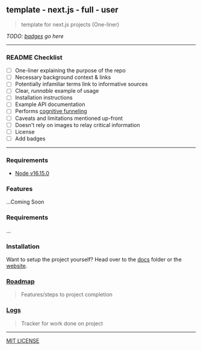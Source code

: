 ## template - next.js - full - user
> template for next.js projects (One-liner)

*TODO: [badges](https://shields.io/) go here*

---

### README Checklist

- [ ] One-liner explaining the purpose of the repo
- [ ] Necessary background context & links
- [ ] Potentially infamiliar terms link to informative sources
- [ ] Clear, *runnable* example of usage
- [ ] Installation instructions
- [ ] Example API documentation
- [ ] Performs [cognitive funneling](https://github.com/noffle/art-of-readme#cognitive-funneling)
- [ ] Caveats and limitations mentioned up-front
- [ ] Doesn't rely on images to relay critical information
- [ ] License
- [ ] Add badges

---

### Requirements

- [Node v16.15.0](https://nodejs.org/en/download/) 

### Features

...Coming Soon

### Requirements

...

### Installation

Want to setup the project yourself? 
Head over to the [docs](docs/README.md) folder or the [website](https://jazicorn.github.io/template-nextjs-full-user/).

### [Roadmap](./docs/developer/_ROADMAP.md)
> Features/steps to project completion

### [Logs](./docs/logs/_index.md)
> Tracker for work done on project

---

[MIT LICENSE](LICENSE.md)

